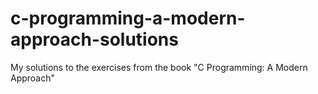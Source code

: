 # c-programming-a-modern-approach-solutions

My solutions to the exercises from the book "C Programming: A Modern Approach"
